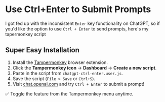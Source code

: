 # Use Ctrl+Enter to Submit Prompts

I got fed up with the inconsistent `Enter` key functionality on ChatGPT, so if you'd like the option to use `Ctrl + Enter` to send prompts, here's my tapermonkey script

## Super Easy Installation

1. Install the [Tampermonkey](https://www.tampermonkey.net/) browser extension.
2. Click the **Tampermonkey icon** → **Dashboard** → **Create a new script**.
3. Paste in the script from `chatgpt-ctrl-enter.user.js`.
4. Save the script (`File > Save` or `Ctrl+S`).
5. Visit [chat.openai.com](https://chat.openai.com) and try `Ctrl + Enter` to submit a prompt!

✅ Toggle the feature from the Tampermonkey menu anytime.
